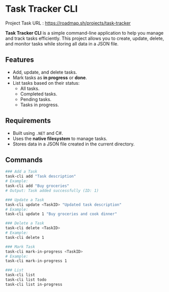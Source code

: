 # Task Tracker CLI
Project Task URL : <a href="https://roadmap.sh/projects/task-tracker">https://roadmap.sh/projects/task-tracker</a>

**Task Tracker CLI** is a simple command-line application to help you manage and track tasks efficiently. This project allows you to create, update, delete, and monitor tasks while storing all data in a JSON file.

## Features

- Add, update, and delete tasks.
- Mark tasks as **in progress** or **done**.
- List tasks based on their status:
  - All tasks.
  - Completed tasks.
  - Pending tasks.
  - Tasks in progress.

## Requirements

- Built using `.NET` and C#.
- Uses the **native filesystem** to manage tasks.
- Stores data in a JSON file created in the current directory.

## Commands


```bash
### Add a Task
task-cli add "Task description"
# Example:
task-cli add "Buy groceries"
# Output: Task added successfully (ID: 1)

### Update a Task
task-cli update <TaskID> "Updated task description"
# Example:
task-cli update 1 "Buy groceries and cook dinner"

### Delete a Task
task-cli delete <TaskID>
# Example:
task-cli delete 1

### Mark Task
task-cli mark-in-progress <TaskID>
# Example:
task-cli mark-in-progress 1

### List
task-cli list
task-cli list todo
task-cli list in-progress
